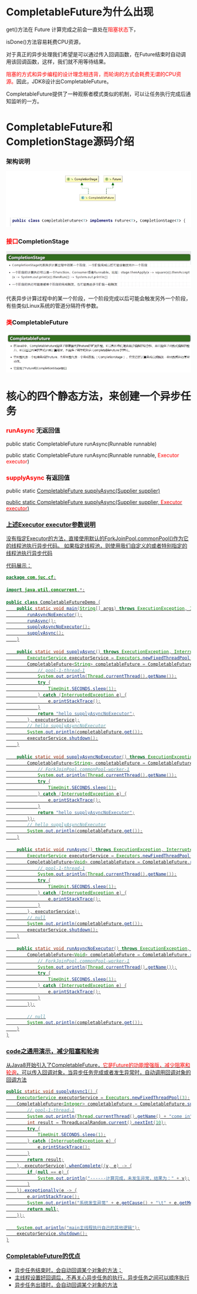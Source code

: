 # CompletableFuture为什么出现

get()方法在 Future 计算完成之前会一直处在<font color = 'red'>阻塞状态</font>下，

isDone()方法容易耗费CPU资源，

对于真正的异步处理我们希望是可以通过传入回调函数，在Future结束时自动调用该回调函数，这样，我们就不用等待结果。

<font color = 'red'>阻塞的方式和异步编程的设计理念相违背，而轮询的方式会耗费无谓的CPU资源。</font>因此，JDK8设计出CompletableFuture。

CompletableFuture提供了一种观察者模式类似的机制，可以让任务执行完成后通知监听的一方。

# CompletableFuture和CompletionStage源码介绍

### 架构说明

![](images/2.CompletableFuture架构说明.jpg)

### <font color = 'red'>接口</font>CompletionStage

![](images/3.CompletionStage是什么.jpg)

代表异步计算过程中的某一个阶段，一个阶段完成以后可能会触发另外一个阶段，有些类似Linux系统的管道分隔符传参数。

### <font color = 'red'>类</font>CompletableFuture

![](images/4.CompletableFuture是什么.jpg)

# 核心的四个静态方法，来创建一个异步任务

### <font color = 'red'>runAsync</font> 无返回值

public static CompletableFuture<Void> runAsync(Runnable runnable)

public static CompletableFuture<Void> runAsync(Runnable runnable,  <font color = 'red'>Executor executor</font>)

### <font color = 'red'>supplyAsync</font> 有返回值

public static <U> CompletableFuture<U> supplyAsync(Supplier<U> supplier)

public static <U> CompletableFuture<U> supplyAsync(Supplier<U> supplier,   <font color = 'red'>Executor executor</font>)

### 上述Executor executor参数说明

没有指定Executor的方法，直接使用默认的ForkJoinPool.commonPool()作为它的线程池执行异步代码。
如果指定线程池，则使用我们自定义的或者特别指定的线程池执行异步代码

代码展示：

```java
package com.juc.cf;

import java.util.concurrent.*;

public class CompletableFutureDemo {
    public static void main(String[] args) throws ExecutionException, InterruptedException {
        runAsyncNoExecutor();
        runAsync();
        supplyAsyncNoExecutor();
        supplyAsync();
    }

    public static void supplyAsync() throws ExecutionException, InterruptedException {
        ExecutorService executorService = Executors.newFixedThreadPool(3);
        CompletableFuture<String> completableFuture = CompletableFuture.supplyAsync(() -> {
            // pool-1-thread-1
            System.out.println(Thread.currentThread().getName());
            try {
                TimeUnit.SECONDS.sleep(1);
            } catch (InterruptedException e) {
                e.printStackTrace();
            }
            return "hello supplyAsyncNoExecutor";
        }, executorService);
        // hello supplyAsyncNoExecutor
        System.out.println(completableFuture.get());
        executorService.shutdown();
    }

    public static void supplyAsyncNoExecutor() throws ExecutionException, InterruptedException {
        CompletableFuture<String> completableFuture = CompletableFuture.supplyAsync(() -> {
            // ForkJoinPool.commonPool-worker-1
            System.out.println(Thread.currentThread().getName());
            try {
                TimeUnit.SECONDS.sleep(1);
            } catch (InterruptedException e) {
                e.printStackTrace();
            }
            return "hello supplyAsyncNoExecutor";
        });
        // hello supplyAsyncNoExecutor
        System.out.println(completableFuture.get());
    }

    public static void runAsync() throws ExecutionException, InterruptedException {
        ExecutorService executorService = Executors.newFixedThreadPool(3);
        CompletableFuture<Void> completableFuture = CompletableFuture.runAsync(() -> {
            // pool-1-thread-1
            System.out.println(Thread.currentThread().getName());
            try {
                TimeUnit.SECONDS.sleep(1);
            } catch (InterruptedException e) {
                e.printStackTrace();
            }
        }, executorService);
        // null
        System.out.println(completableFuture.get());
        executorService.shutdown();
    }

    public static void runAsyncNoExecutor() throws ExecutionException, InterruptedException {
        CompletableFuture<Void> completableFuture = CompletableFuture.runAsync(() -> {
            // ForkJoinPool.commonPool-worker-1
            System.out.println(Thread.currentThread().getName());
            try {
                TimeUnit.SECONDS.sleep(1);
            } catch (InterruptedException e) {
                e.printStackTrace();
            }
        });

        // null
        System.out.println(completableFuture.get());
    }
}
```

### code之通用演示，减少阻塞和轮询

从Java8开始引入了CompletableFuture，<font color = 'red'>它是Future的功能增强版，减少阻塞和轮询</font>，可以传入回调对象，当异步任务完成或者发生异常时，自动调用回调对象的回调方法

```java
public static void supplyAsync1() {
    ExecutorService executorService = Executors.newFixedThreadPool(3);
    CompletableFuture<Integer> completableFuture = CompletableFuture.supplyAsync(() -> {
        // pool-1-thread-1
        System.out.println(Thread.currentThread().getName() + "come in");
        int result = ThreadLocalRandom.current().nextInt(10);
        try {
            TimeUnit.SECONDS.sleep(1);
        } catch (InterruptedException e) {
            e.printStackTrace();
        }
        return result;
    }, executorService).whenComplete((v, e) -> {
        if (null == e) {
            System.out.println("------计算完成，未发生异常，结果为：" + v);
        }
    }).exceptionally(e -> {
        e.printStackTrace();
        System.out.println("系统发生异常" + e.getCause() + "\t" + e.getMessage());
        return null;
    });

    System.out.println("main主线程执行自己的其他逻辑");
    executorService.shutdown();
}
```

### CompletableFuture的优点

- 异步任务结束时，会自动回调某个对象的方法；
- 主线程设置好回调后，不再关心异步任务的执行，异步任务之间可以顺序执行
- 异步任务出错时，会自动回调某个对象的方法











